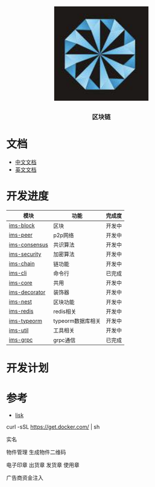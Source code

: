 <h1 align="center">
  <a href="libp2p.io"><img width="250" src="https://github.com/iwe7/nestchain/blob/master/static/logo/logo.png" /></a>
</h1>
<h3 align="center">区块链</h3>

# 文档

- [中文文档](./docs/cn/README.md)
- [英文文档](./docs/en/README.md)

# 开发进度

| 模块                                                  | 功能           | 完成度  |
|-----------------------------------------------------|--------------|------|
| [ims-block](./packages/ims-block/README.md)         | 区块           | 开发中  |
| [ims-peer](./packages/ims-peer/README.md)           | p2p网络        | 开发中  |
| [ims-consensus](./packages/ims-consensus/README.md) | 共识算法         | 开发中  |
| [ims-security](./packages/ims-security/README.md)   | 加密算法         | 开发中  |
| [ims-chain](./packages/ims-chain/README.md)         | 链功能          | 开发中  |
| [ims-cli](./packages/ims-cli/README.md)             | 命令行          | 已完成  |
| [ims-core](./packages/ims-core/README.md)           | 共用           | 开发中  |
| [ims-decorator](./packages/ims-decorator/README.md) | 装饰器          | 开发中  |
| [ims-nest](./packages/ims-nest/README.md)           | 区块功能         | 开发中  |
| [ims-redis](./packages/ims-redis/README.md)         | redis相关      | 开发中  |
| [ims-typeorm](./packages/ims-typeorm/README.md)     | typeorm数据库相关 | 开发中  |
| [ims-util](./packages/ims-util/README.md)           | 工具相关         | 开发中  |
| [ims-grpc](./packages/ims-grpc)                     | grpc通信       | 已完成 |

# 开发计划


# 参考
- [lisk](https://github.com/LiskHQ/lisk)


curl -sSL https://get.docker.com/ | sh

实名

物件管理
生成物件二维码

电子印章
出货章 发货章 使用章

广告商资金注入
